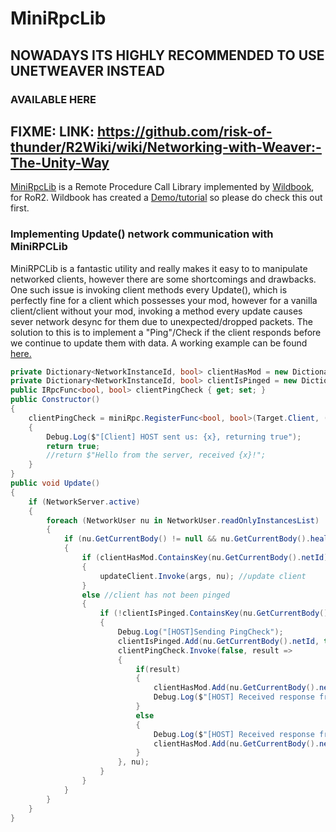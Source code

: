 # MiniRpcLib

## NOWADAYS ITS HIGHLY RECOMMENDED TO USE UNETWEAVER INSTEAD

### AVAILABLE HERE

## FIXME: LINK: https://github.com/risk-of-thunder/R2Wiki/wiki/Networking-with-Weaver:-The-Unity-Way

[MiniRpcLib](https://github.com/wildbook/R2Mods/blob/develop/) is a Remote Procedure Call Library implemented by [Wildbook](https://github.com/wildbook), for RoR2. Wildbook has created a [Demo/tutorial](https://github.com/wildbook/R2Mods/blob/develop/MiniRpcDemo/MiniRpcDemo.cs) so please do check this out first.

### Implementing Update() network communication with MiniRPCLib

MiniRPCLib is a fantastic utility and really makes it easy to to manipulate networked clients, however there are some shortcomings and drawbacks. One such issue is invoking client methods every Update(), which is perfectly fine for a client which possesses your mod, however for a vanilla client/client without your mod, invoking a method every update causes sever network desync for them due to unexpected/dropped packets. The solution to this is to implement a "Ping"/Check if the client responds before we continue to update them with data. A working example can be found [here.](https://github.com/Paddywaan/CorpseBloomPlusPlus)

```csharp
private Dictionary<NetworkInstanceId, bool> clientHasMod = new Dictionary<NetworkInstanceId, bool>();
private Dictionary<NetworkInstanceId, bool> clientIsPinged = new Dictionary<NetworkInstanceId, bool>();
public IRpcFunc<bool, bool> clientPingCheck { get; set; }
public Constructor()
{
	clientPingCheck = miniRpc.RegisterFunc<bool, bool>(Target.Client, (user, x) =>
	{
		Debug.Log($"[Client] HOST sent us: {x}, returning true");
		return true;
		//return $"Hello from the server, received {x}!";
	}
}
public void Update()
{
	if (NetworkServer.active)
	{
		foreach (NetworkUser nu in NetworkUser.readOnlyInstancesList)
		{
			if (nu.GetCurrentBody() != null && nu.GetCurrentBody().healthComponent.alive)
			{
				if (clientHasMod.ContainsKey(nu.GetCurrentBody().netId) && clientHasMod[nu.GetCurrentBody().netId])
				{
					updateClient.Invoke(args, nu); //update client
				}
				else //client has not been pinged
				{
					if (!clientIsPinged.ContainsKey(nu.GetCurrentBody().netId))
					{
						Debug.Log("[HOST]Sending PingCheck");
						clientIsPinged.Add(nu.GetCurrentBody().netId, true); //ping client
						clientPingCheck.Invoke(false, result =>
						{
							if(result)
							{
								clientHasMod.Add(nu.GetCurrentBody().netId, true); //client is modded
								Debug.Log($"[HOST] Received response from {nu.GetCurrentBody().netId}: {result}, player has mod.");
							}
							else
							{
								Debug.Log($"[HOST] Received response from {nu.GetCurrentBody().netId}: {result}, player is not modded.");
								clientHasMod.Add(nu.GetCurrentBody().netId, false); //client is vanilla
							}
						}, nu);
					}
				}
			}
		}
	}
}
```
